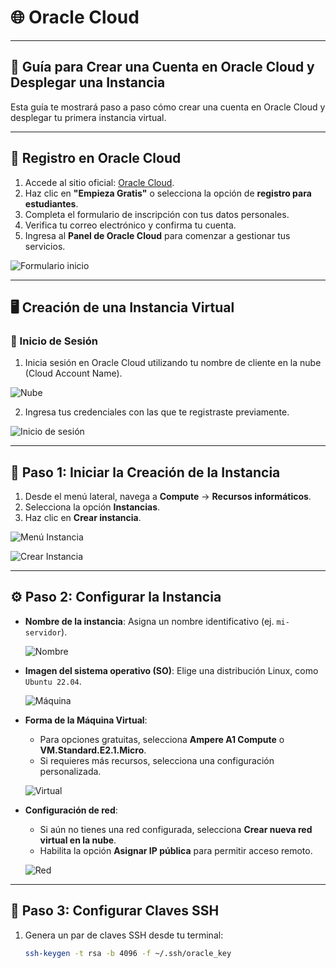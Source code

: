 # 🌐 Oracle Cloud

---

## 🚀 Guía para Crear una Cuenta en Oracle Cloud y Desplegar una Instancia

Esta guía te mostrará paso a paso cómo crear una cuenta en Oracle Cloud y desplegar tu primera instancia virtual.

---

## 📝 Registro en Oracle Cloud

1. Accede al sitio oficial: [Oracle Cloud](https://www.oracle.com/cloud/).
2. Haz clic en **"Empieza Gratis"** o selecciona la opción de **registro para estudiantes**.
3. Completa el formulario de inscripción con tus datos personales.
4. Verifica tu correo electrónico y confirma tu cuenta.
5. Ingresa al **Panel de Oracle Cloud** para comenzar a gestionar tus servicios.

![Formulario inicio](./imgs/creatorin.png)

---

## 🖥️ Creación de una Instancia Virtual

### 🔐 Inicio de Sesión

1. Inicia sesión en Oracle Cloud utilizando tu nombre de cliente en la nube (Cloud Account Name).

![Nube](./imgs/nube.png)

2. Ingresa tus credenciales con las que te registraste previamente.

![Inicio de sesión](./imgs/image.png)

---

## 📂 Paso 1: Iniciar la Creación de la Instancia

1. Desde el menú lateral, navega a **Compute** → **Recursos informáticos**.
2. Selecciona la opción **Instancias**.
3. Haz clic en **Crear instancia**.

![Menú Instancia](image.png) 

![Crear Instancia](./imgs/image-1.png)

---

## ⚙️ Paso 2: Configurar la Instancia

- **Nombre de la instancia**: Asigna un nombre identificativo (ej. `mi-servidor`).

  ![Nombre](nombre.png)

- **Imagen del sistema operativo (SO)**: Elige una distribución Linux, como `Ubuntu 22.04`.

  ![Máquina](maquina.png)

- **Forma de la Máquina Virtual**:
  - Para opciones gratuitas, selecciona **Ampere A1 Compute** o **VM.Standard.E2.1.Micro**.
  - Si requieres más recursos, selecciona una configuración personalizada.

  ![Virtual](virtual.png)

- **Configuración de red**:
  - Si aún no tienes una red configurada, selecciona **Crear nueva red virtual en la nube**.
  - Habilita la opción **Asignar IP pública** para permitir acceso remoto.

  ![Red](red.png)

---

## 🔑 Paso 3: Configurar Claves SSH

1. Genera un par de claves SSH desde tu terminal:

   ```bash
   ssh-keygen -t rsa -b 4096 -f ~/.ssh/oracle_key

